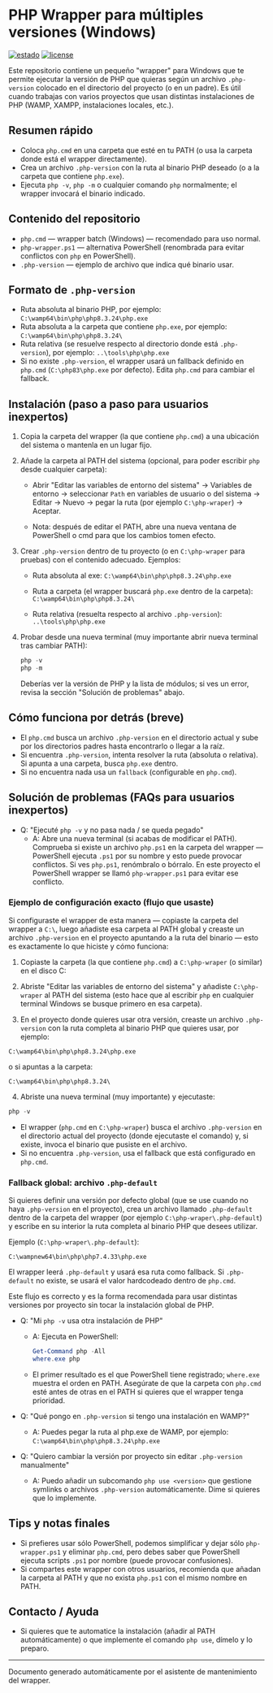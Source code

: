 # PHP Wrapper para múltiples versiones (Windows)

[![estado](https://img.shields.io/badge/status-ready-brightgreen.svg)](https://example.com) [![license](https://img.shields.io/badge/license-MIT-blue.svg)](LICENSE)

Este repositorio contiene un pequeño "wrapper" para Windows que te permite ejecutar la versión de PHP que quieras según un archivo `.php-version` colocado en el directorio del proyecto (o en un padre). Es útil cuando trabajas con varios proyectos que usan distintas instalaciones de PHP (WAMP, XAMPP, instalaciones locales, etc.).

## Resumen rápido

- Coloca `php.cmd` en una carpeta que esté en tu PATH (o usa la carpeta donde está el wrapper directamente).
- Crea un archivo `.php-version` con la ruta al binario PHP deseado (o a la carpeta que contiene `php.exe`).
- Ejecuta `php -v`, `php -m` o cualquier comando `php` normalmente; el wrapper invocará el binario indicado.

## Contenido del repositorio

- `php.cmd` — wrapper batch (Windows) — recomendado para uso normal.
- `php-wrapper.ps1` — alternativa PowerShell (renombrada para evitar conflictos con `php` en PowerShell).
- `.php-version` — ejemplo de archivo que indica qué binario usar.

## Formato de `.php-version`

- Ruta absoluta al binario PHP, por ejemplo:
  `C:\wamp64\bin\php\php8.3.24\php.exe`
- Ruta absoluta a la carpeta que contiene `php.exe`, por ejemplo:
  `C:\wamp64\bin\php\php8.3.24\`
- Ruta relativa (se resuelve respecto al directorio donde está `.php-version`), por ejemplo:
  `..\tools\php\php.exe`
- Si no existe `.php-version`, el wrapper usará un fallback definido en `php.cmd` (`C:\php83\php.exe` por defecto). Edita `php.cmd` para cambiar el fallback.

## Instalación (paso a paso para usuarios inexpertos)

1. Copia la carpeta del wrapper (la que contiene `php.cmd`) a una ubicación del sistema o mantenla en un lugar fijo.

2. Añade la carpeta al PATH del sistema (opcional, para poder escribir `php` desde cualquier carpeta):

   - Abrir "Editar las variables de entorno del sistema" → Variables de entorno → seleccionar `Path` en variables de usuario o del sistema → Editar → Nuevo → pegar la ruta (por ejemplo `C:\php-wraper`) → Aceptar.

   - Nota: después de editar el PATH, abre una nueva ventana de PowerShell o cmd para que los cambios tomen efecto.

3. Crear `.php-version` dentro de tu proyecto (o en `C:\php-wraper` para pruebas) con el contenido adecuado. Ejemplos:

   - Ruta absoluta al exe:
     `C:\wamp64\bin\php\php8.3.24\php.exe`

   - Ruta a carpeta (el wrapper buscará `php.exe` dentro de la carpeta):
     `C:\wamp64\bin\php\php8.3.24\`

   - Ruta relativa (resuelta respecto al archivo `.php-version`):
     `..\tools\php\php.exe`

4. Probar desde una nueva terminal (muy importante abrir nueva terminal tras cambiar PATH):

   ```powershell
   php -v
   php -m
   ```

   Deberías ver la versión de PHP y la lista de módulos; si ves un error, revisa la sección "Solución de problemas" abajo.

## Cómo funciona por detrás (breve)

- El `php.cmd` busca un archivo `.php-version` en el directorio actual y sube por los directorios padres hasta encontrarlo o llegar a la raíz.
- Si encuentra `.php-version`, intenta resolver la ruta (absoluta o relativa). Si apunta a una carpeta, busca `php.exe` dentro.
- Si no encuentra nada usa un `fallback` (configurable en `php.cmd`).

## Solución de problemas (FAQs para usuarios inexpertos)

- Q: "Ejecuté `php -v` y no pasa nada / se queda pegado"
  - A: Abre una nueva terminal (si acabas de modificar el PATH). Comprueba si existe un archivo `php.ps1` en la carpeta del wrapper — PowerShell ejecuta `.ps1` por su nombre y esto puede provocar conflictos. Si ves `php.ps1`, renómbralo o bórralo. En este proyecto el PowerShell wrapper se llamó `php-wrapper.ps1` para evitar ese conflicto.

### Ejemplo de configuración exacto (flujo que usaste)

Si configuraste el wrapper de esta manera — copiaste la carpeta del wrapper a `C:\`, luego añadiste esa carpeta al PATH global y creaste un archivo `.php-version` en el proyecto apuntando a la ruta del binario — esto es exactamente lo que hiciste y cómo funciona:

1. Copiaste la carpeta (la que contiene `php.cmd`) a `C:\php-wraper` (o similar) en el disco C:

2. Abriste "Editar las variables de entorno del sistema" y añadiste `C:\php-wraper` al PATH del sistema (esto hace que al escribir `php` en cualquier terminal Windows se busque primero en esa carpeta).

3. En el proyecto donde quieres usar otra versión, creaste un archivo `.php-version` con la ruta completa al binario PHP que quieres usar, por ejemplo:

  `C:\wamp64\bin\php\php8.3.24\php.exe`

  o si apuntas a la carpeta:

  `C:\wamp64\bin\php\php8.3.24\`

4. Abriste una nueva terminal (muy importante) y ejecutaste:

  ```powershell
  php -v
  ```

  - El wrapper (`php.cmd` en `C:\php-wraper`) busca el archivo `.php-version` en el directorio actual del proyecto (donde ejecutaste el comando) y, si existe, invoca el binario que pusiste en el archivo.
  - Si no encuentra `.php-version`, usa el fallback que está configurado en `php.cmd`.

### Fallback global: archivo `.php-default`

Si quieres definir una versión por defecto global (que se use cuando no haya `.php-version` en el proyecto), crea un archivo llamado `.php-default` dentro de la carpeta del wrapper (por ejemplo `C:\php-wraper\.php-default`) y escribe en su interior la ruta completa al binario PHP que desees utilizar.

Ejemplo (`C:\php-wraper\.php-default`):

```
C:\wampnew64\bin\php\php7.4.33\php.exe
```

El wrapper leerá `.php-default` y usará esa ruta como fallback. Si `.php-default` no existe, se usará el valor hardcodeado dentro de `php.cmd`.

Este flujo es correcto y es la forma recomendada para usar distintas versiones por proyecto sin tocar la instalación global de PHP.

- Q: "Mi `php -v` usa otra instalación de PHP"
  - A: Ejecuta en PowerShell:
    ```powershell
    Get-Command php -All
    where.exe php
    ```
  - El primer resultado es el que PowerShell tiene registrado; `where.exe` muestra el orden en PATH. Asegúrate de que la carpeta con `php.cmd` esté antes de otras en el PATH si quieres que el wrapper tenga prioridad.

- Q: "Qué pongo en `.php-version` si tengo una instalación en WAMP?"
  - A: Puedes pegar la ruta al php.exe de WAMP, por ejemplo:
    `C:\wamp64\bin\php\php8.3.24\php.exe`

- Q: "Quiero cambiar la versión por proyecto sin editar `.php-version` manualmente"
  - A: Puedo añadir un subcomando `php use <version>` que gestione symlinks o archivos `.php-version` automáticamente. Dime si quieres que lo implemente.

## Tips y notas finales

- Si prefieres usar sólo PowerShell, podemos simplificar y dejar sólo `php-wrapper.ps1` y eliminar `php.cmd`, pero debes saber que PowerShell ejecuta scripts `.ps1` por nombre (puede provocar confusiones).
- Si compartes este wrapper con otros usuarios, recomienda que añadan la carpeta al PATH y que no exista `php.ps1` con el mismo nombre en PATH.

## Contacto / Ayuda

- Si quieres que te automatice la instalación (añadir al PATH automáticamente) o que implemente el comando `php use`, dímelo y lo preparo.

---
Documento generado automáticamente por el asistente de mantenimiento del wrapper.
